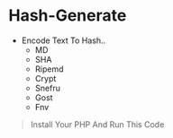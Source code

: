 # Hash-Generate
- Encode Text To Hash..
  - MD
  - SHA
  - Ripemd
  - Crypt
  - Snefru
  - Gost
  - Fnv
> Install Your PHP And Run This Code
